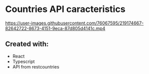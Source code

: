 # Countries API caracteristics



https://user-images.githubusercontent.com/76067595/219174667-82642722-8673-4151-9eca-87d805d4141c.mp4

## Created with:
* React
* Typescript
* API from restcountries
